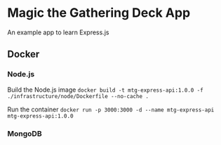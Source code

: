 # Magic the Gathering Deck App
An example app to learn Express.js

## Docker

### Node.js
Build the Node.js image
`docker build -t mtg-express-api:1.0.0 -f ./infrastructure/node/Dockerfile --no-cache .`

Run the container
`docker run -p 3000:3000 -d --name mtg-express-api mtg-express-api:1.0.0`

### MongoDB
